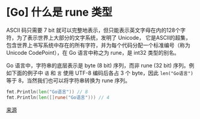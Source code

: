 # [Go] 什么是 rune 类型
ASCII 码只需要 7 bit 就可以完整地表示，但只能表示英文字母在内的128个字符，为了表示世界上大部分的文字系统，发明了 Unicode， 它是ASCII的超集，包含世界上书写系统中存在的所有字符，并为每个代码分配一个标准编号（称为Unicode CodePoint），在 Go 语言中称之为 rune，是 int32 类型的别名。

Go 语言中，字符串的底层表示是 byte (8 bit) 序列，而非 rune (32 bit) 序列。例如下面的例子中 `语` 和 `言` 使用 UTF-8 编码后各占 3 个 byte，因此 `len("Go语言")` 等于 8，当然我们也可以将字符串转换为 rune 序列。

```go
fmt.Println(len("Go语言")) // 8
fmt.Println(len([]rune("Go语言"))) // 4
```

[来源](https://github.com/geektutu/interview-questions/blob/d4683a740e19edd7b82dd195c10dedb5ced9e81a/qa-golang/qa-golang-1.md)